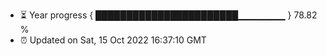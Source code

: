 - ⏳ Year progress { ███████████████████████▁▁▁▁▁▁▁ } 78.82 %
- ⏰ Updated on Sat, 15 Oct 2022 16:37:10 GMT

